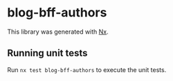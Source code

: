 # blog-bff-authors

This library was generated with [Nx](https://nx.dev).

## Running unit tests

Run `nx test blog-bff-authors` to execute the unit tests.
